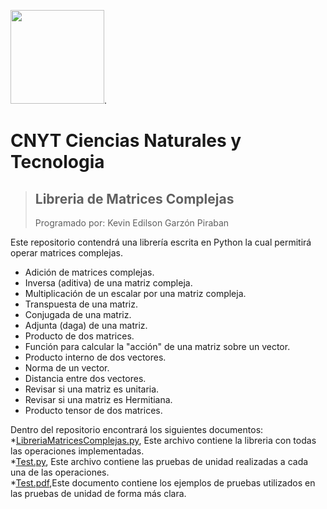 <img src="https://upload.wikimedia.org/wikipedia/commons/2/2f/Escuela_Colombiana_de_Ingenier%C3%ADa_2.jpg" width="150">.

# CNYT Ciencias Naturales y Tecnologia
> ## Libreria de Matrices Complejas
>Programado por: Kevin Edilson Garzón Piraban

Este repositorio contendrá una librería escrita en Python la cual permitirá operar matrices complejas.  
 * Adición de matrices complejas.  
 * Inversa (aditiva) de una matriz compleja.  
 * Multiplicación de un escalar por una matriz compleja.  
 * Transpuesta de una matriz.  
 * Conjugada de una matriz.  
 * Adjunta (daga) de una matriz.  
 * Producto de dos matrices.  
 * Función para calcular la "acción" de una matriz sobre un vector.  
 * Producto interno de dos vectores.  
 * Norma de un vector.  
 * Distancia entre dos vectores.  
 * Revisar si una matriz es unitaria.  
 * Revisar si una matriz es Hermitiana.  
 * Producto tensor de dos matrices.   
 
Dentro del repositorio encontrará los siguientes documentos:  
  *[LibreriaMatricesComplejas.py](https://github.com/KevinEGP/LibreriaMatricesComplejas/blob/master/LibreriaMatricesComplejas.py), Este archivo contiene la libreria con todas las operaciones implementadas.  
  *[Test.py](https://github.com/KevinEGP/LibreriaMatricesComplejas/blob/master/Test.py), Este archivo contiene las pruebas de unidad realizadas a cada una de las operaciones.  
  *[Test.pdf](https://github.com/KevinEGP/LibreriaMatricesComplejas/blob/master/Test.pdf),Este documento contiene los ejemplos de pruebas utilizados en las pruebas de unidad de forma más clara.  
